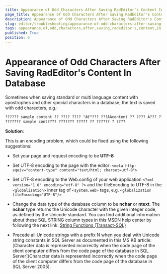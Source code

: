 ```yaml
---
title: Appearance of Odd Characters After Saving RadEditor's Content In Database
page_title: Appearance of Odd Characters After Saving RadEditor's Content In Database | RadEditor for ASP.NET AJAX Documentation
description: Appearance of Odd Characters After Saving RadEditor's Content In Database
slug: editor/troubleshooting/appearance-of-odd-characters-after-saving-radeditor's-content-in-database
tags: appearance,of,odd,characters,after,saving,radeditor's,content,in,database
published: True
position: 6
---
```


# Appearance of Odd Characters After Saving RadEditor's Content In Database

Sometimes when saving standard or multi language content with apostrophes and other special characters in a database, the text is saved with odd characters, e.g.:

````XML
?????? sample content ?? ???? ???? "â€™??? ???ÂÂcontent ?? ???? Â??? ?? ?????? ????
??????? sample cont???? ??????? ????? ?? ?????? ? ????
````

**Solution**:

This is an encoding problem, which could be fixed using the following suggestions:

* Set your page and request encoding to be **UTF-8**

* Set UTF-8 encoding to the page with the editor: `<meta http-equiv="content-type" content="text/html; charset=utf-8">`

* Set UTF-8 encoding to the Web.config of your web application `<?xml version="1.0" encoding="utf-8" ?>` and the fileEncoding to UTF-8 in the `<globalization>` inner tag of `<system.web>` tags, e.g. `<globalization fileEncoding="UTF-8"/>`

* Change the data type of the database column to be **nchar** or **ntext**. The **nchar** type returns the Unicode character with the given integer code, as defined by the Unicode standard. You can find additional information about these SQL STRING column types in this MSDN help center by following the next link: [String Functions (Transact-SQL)](https://docs.microsoft.com/en-us/sql/t-sql/functions/string-functions-transact-sql?view=sql-server-ver15)

* Precede all Unicode strings with a prefix N when you deal with Unicode string constants in SQL Server as documented in this MS KB article: [Character data is represented incorrectly when the code page of the client computer differs from the code page of the database in SQL Server](Character data is represented incorrectly when the code page of the client computer differs from the code page of the database in SQL Server 2005).
